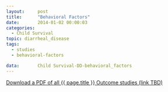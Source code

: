 ```yaml
---
layout:     post
title:      "Behavioral Factors"
date:       2014-01-02 00:00:03
categories: 
  - Child Survival
topic: diarrheal_disease
tags:       
  - studies
  - behavioral-factors

data:       Child Survival-DD-behavioral_factors
---
```


[Download a PDF of all {{ page.title }} Outcome studies (link TBD)]()